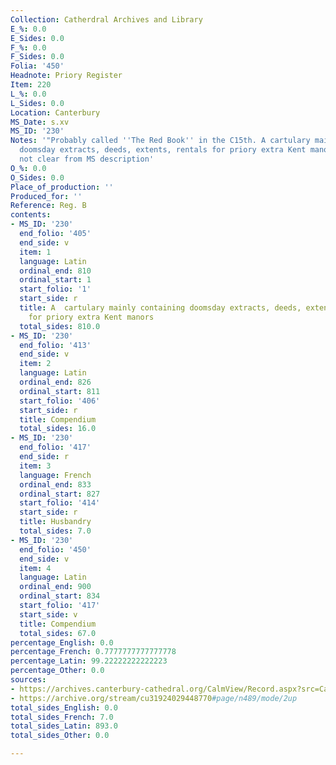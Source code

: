 ```yaml
---
Collection: Catherdral Archives and Library
E_%: 0.0
E_Sides: 0.0
F_%: 0.0
F_Sides: 0.0
Folia: '450'
Headnote: Priory Register
Item: 220
L_%: 0.0
L_Sides: 0.0
Location: Canterbury
MS_Date: s.xv
MS_ID: '230'
Notes: '"Probably called ''The Red Book'' in the C15th. A cartulary mainly containing
  doomsday extracts, deeds, extents, rentals for priory extra Kent manors" ; languages
  not clear from MS description'
O_%: 0.0
O_Sides: 0.0
Place_of_production: ''
Produced_for: ''
Reference: Reg. B
contents:
- MS_ID: '230'
  end_folio: '405'
  end_side: v
  item: 1
  language: Latin
  ordinal_end: 810
  ordinal_start: 1
  start_folio: '1'
  start_side: r
  title: A  cartulary mainly containing doomsday extracts, deeds, extents, rentals
    for priory extra Kent manors
  total_sides: 810.0
- MS_ID: '230'
  end_folio: '413'
  end_side: v
  item: 2
  language: Latin
  ordinal_end: 826
  ordinal_start: 811
  start_folio: '406'
  start_side: r
  title: Compendium
  total_sides: 16.0
- MS_ID: '230'
  end_folio: '417'
  end_side: r
  item: 3
  language: French
  ordinal_end: 833
  ordinal_start: 827
  start_folio: '414'
  start_side: r
  title: Husbandry
  total_sides: 7.0
- MS_ID: '230'
  end_folio: '450'
  end_side: v
  item: 4
  language: Latin
  ordinal_end: 900
  ordinal_start: 834
  start_folio: '417'
  start_side: v
  title: Compendium
  total_sides: 67.0
percentage_English: 0.0
percentage_French: 0.7777777777777778
percentage_Latin: 99.22222222222223
percentage_Other: 0.0
sources:
- https://archives.canterbury-cathedral.org/CalmView/Record.aspx?src=CalmView.Catalog&id=CCA-DCc%2fRegister%2fB
- https://archive.org/stream/cu31924029448770#page/n489/mode/2up
total_sides_English: 0.0
total_sides_French: 7.0
total_sides_Latin: 893.0
total_sides_Other: 0.0

---
```

